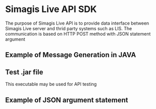 Simagis Live API SDK 
=========================

The purpose of Simagis Live API is to provide data interface between Simagis Live server and thrid party systems such as LIS.
The communication is based on HTTP POST method with JSON statement argument

Example of Message Generation in JAVA
---------

Test .jar file
-----------

This executable may be used for API testing

Example of JSON argument statement
-----------
